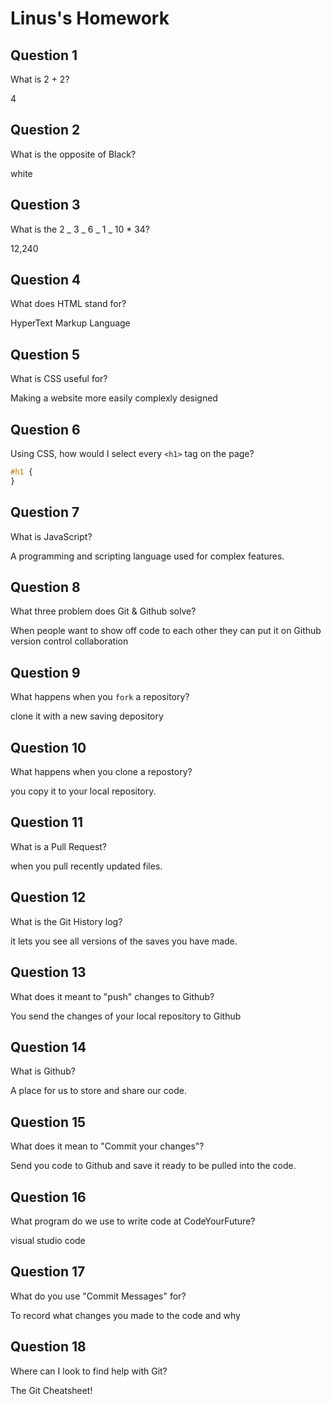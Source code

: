 # Linus's Homework

## Question 1

What is 2 + 2?

4

## Question 2

What is the opposite of Black?

white

## Question 3

What is the 2 _ 3 _ 6 _ 1 _ 10 \* 34?

12,240

## Question 4

What does HTML stand for?

HyperText Markup Language

## Question 5

What is CSS useful for?

Making a website more easily complexly designed

## Question 6

Using CSS, how would I select every `<h1>` tag on the page?

```css
#h1 {
}
```

## Question 7

What is JavaScript?

A programming and scripting language used for complex features.

## Question 8

What three problem does Git & Github solve?

When people want to show off code to each other they can put it on Github
version control
collaboration

## Question 9

What happens when you `fork` a repository?

clone it with a new saving depository

## Question 10

What happens when you clone a repostory?

you copy it to your local repository.

## Question 11

What is a Pull Request?

when you pull recently updated files.

## Question 12

What is the Git History log?

it lets you see all versions of the saves you have made.

## Question 13

What does it meant to "push" changes to Github?

You send the changes of your local repository to Github

## Question 14

What is Github?

A place for us to store and share our code.

## Question 15

What does it mean to "Commit your changes"?

Send you code to Github and save it ready to be pulled into the code.

## Question 16

What program do we use to write code at CodeYourFuture?

visual studio code

## Question 17

What do you use "Commit Messages" for?

To record what changes you made to the code and why

## Question 18

Where can I look to find help with Git?

The Git Cheatsheet!
